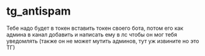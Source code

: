 # tg_antispam
Тебе надо будет в токен вставить токен своего бота, потом его как админа в канал добавить и написать ему в лс чтобы он мог тебя уведомлять (также он не может мутить админов, тут уж извините но это ТГ)

